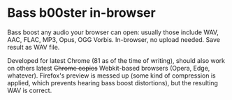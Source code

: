 # Bass b00ster in-browser

Bass boost any audio your browser can open: usually those include WAV, AAC, FLAC, MP3, Opus, OGG Vorbis. In-browser, no upload needed. Save result as WAV file.

Developed for latest Chrome (81 as of the time of writing), should also work on others latest ~~Chrome copies~~ Webkit-based browsers (Opera, Edge, whatever). Firefox's preview is messed up (some kind of compression is applied, which prevents hearing bass boost distortions), but the resulting WAV is correct.

